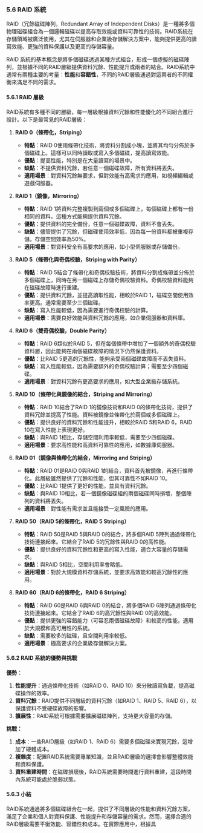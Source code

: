 ### 5.6 RAID 系統

RAID（冗餘磁碟陣列，Redundant Array of Independent Disks）是一種將多個物理磁碟組合為一個邏輯磁碟以提高存取效能或資料可靠性的技術。RAID系統在存儲領域被廣泛使用，尤其在伺服器和企業級存儲解決方案中，能夠提供更高的讀寫效能、更強的資料保護以及更高的存儲容量。

RAID 系統的基本概念是將多個磁碟透過某種方式組合，形成一個虛擬的磁碟陣列，並根據不同的RAID層級提供資料冗餘、性能提升或兩者的結合。RAID系統中通常有兩種主要的考量：**性能**和**容錯性**，不同的RAID層級通過對這兩者的不同權衡來滿足不同的需求。

#### 5.6.1 RAID 層級

RAID系統有多種不同的層級，每一層級根據資料冗餘和性能優化的不同組合進行設計。以下是最常見的RAID層級：

1. **RAID 0（條帶化，Striping）**  
   - **特點**：RAID 0使用條帶化技術，將資料分割成小塊，並將其均勻分佈於多個磁碟上。這樣可以同時讀取或寫入多個磁碟，提高讀寫效能。
   - **優點**：提高性能，特別是在大量讀寫的場景中。
   - **缺點**：不提供資料冗餘，若任意一個磁碟故障，所有資料將丟失。
   - **適用場景**：對資料冗餘無要求，但對效能有高需求的應用，如視頻編輯或遊戲伺服器。

2. **RAID 1（鏡像，Mirroring）**  
   - **特點**：RAID 1將資料完整複製到兩個或多個磁碟上，每個磁碟上都有一份相同的資料。這種方式能夠提供資料冗餘。
   - **優點**：提供資料的完全備份，任意一個磁碟故障，資料不會丟失。
   - **缺點**：儘管提供了冗餘，但磁碟使用效率低，因為每一份資料都被重複存儲，存儲空間效率為50%。
   - **適用場景**：對資料安全有高要求的應用，如小型伺服器或存儲備份。

3. **RAID 5（條帶化與奇偶校驗，Striping with Parity）**  
   - **特點**：RAID 5結合了條帶化和奇偶校驗技術，將資料分割成條帶並分佈於多個磁碟上，同時在另一個磁碟上存儲奇偶校驗資料。奇偶校驗資料能夠在磁碟故障時進行重建。
   - **優點**：提供資料冗餘，並提高讀取性能，相較於RAID 1，磁碟空間使用效率更高。通常需要至少三個磁碟。
   - **缺點**：寫入性能較低，因為需要進行奇偶校驗的計算。
   - **適用場景**：需要良好效能與資料冗餘的應用，如企業伺服器和資料庫。

4. **RAID 6（雙奇偶校驗，Double Parity）**  
   - **特點**：RAID 6類似於RAID 5，但在每個條帶中增加了一個額外的奇偶校驗資料層，因此能夠在兩個磁碟故障的情況下仍然保護資料。
   - **優點**：比RAID 5更高的冗餘性，能夠承受兩個磁碟故障而不丟失資料。
   - **缺點**：寫入性能較低，因為需要額外的奇偶校驗計算；需要至少四個磁碟。
   - **適用場景**：對資料冗餘有更高要求的應用，如大型企業級存儲系統。

5. **RAID 10（條帶化與鏡像的結合，Striping and Mirroring）**  
   - **特點**：RAID 10結合了RAID 1的鏡像技術和RAID 0的條帶化技術，提供了資料冗餘並提高了性能。資料被鏡像並條帶化於兩個或多個磁碟上。
   - **優點**：提供良好的資料冗餘和性能提升，相較於RAID 5和RAID 6，RAID 10在寫入性能上表現更好。
   - **缺點**：與RAID 1相比，存儲空間利用率較低，需要至少四個磁碟。
   - **適用場景**：要求高性能和高資料可靠性的應用，如數據庫伺服器。

6. **RAID 01（鏡像與條帶化的結合，Mirroring and Striping）**  
   - **特點**：RAID 01是RAID 0與RAID 1的結合，資料首先被鏡像，再進行條帶化。此層級雖然提供了冗餘和性能，但其可靠性不如RAID 10。
   - **優點**：比RAID 1提供了更好的性能，並具有資料冗餘。
   - **缺點**：與RAID 10相比，若一個鏡像磁碟組的兩個磁碟同時損壞，整個陣列的資料將丟失。
   - **適用場景**：對性能有需求並且能接受一定風險的應用。

7. **RAID 50（RAID 5的條帶化，RAID 5 Striping）**  
   - **特點**：RAID 50是RAID 5與RAID 0的結合，將多個RAID 5陣列通過條帶化技術連接起來。它結合了RAID 5的冗餘性與RAID 0的高性能。
   - **優點**：提供良好的資料冗餘性和更高的寫入性能，適合大容量的存儲需求。
   - **缺點**：與RAID 5相比，空間利用率會略低。
   - **適用場景**：對於大規模資料存儲系統，並要求高效能和較高冗餘性的應用。

8. **RAID 60（RAID 6的條帶化，RAID 6 Striping）**  
   - **特點**：RAID 60是RAID 6與RAID 0的結合，將多個RAID 6陣列通過條帶化技術連接起來。它結合了RAID 6的高冗餘性與RAID 0的高效能。
   - **優點**：提供更強的容錯能力（可容忍兩個磁碟故障）和較高的性能，適用於大規模和高可用性的系統。
   - **缺點**：需要較多的磁碟，且空間利用率較低。
   - **適用場景**：極高要求的企業級存儲解決方案。

#### 5.6.2 RAID 系統的優勢與挑戰

**優勢：**

1. **性能提升**：通過條帶化技術（如RAID 0、RAID 10）來分散讀寫負載，提高磁碟操作的效率。
2. **資料冗餘**：RAID提供不同層級的資料冗餘（如RAID 1、RAID 5、RAID 6），以保護資料不受硬碟故障的影響。
3. **擴展性**：RAID系統可根據需要擴展磁碟陣列，支持更大容量的存儲。

**挑戰：**

1. **成本**：一些RAID層級（如RAID 1、RAID 6）需要多個磁碟來實現冗餘，這增加了硬體成本。
2. **複雜度**：配置RAID系統需要專業知識，並且RAID層級的選擇會影響整體效能和資料保護。
3. **資料重建時間**：在磁碟損壞後，RAID系統需要時間進行資料重建，這段時間內系統可能處於脆弱狀態。

#### 5.6.3 小結

RAID系統通過將多個磁碟組合在一起，提供了不同層級的性能和資料冗餘方案，滿足了企業和個人對資料保護、性能提升和存儲容量的需求。然而，選擇合適的RAID層級需要平衡效能、容錯性和成本。在實際應用中，根據具